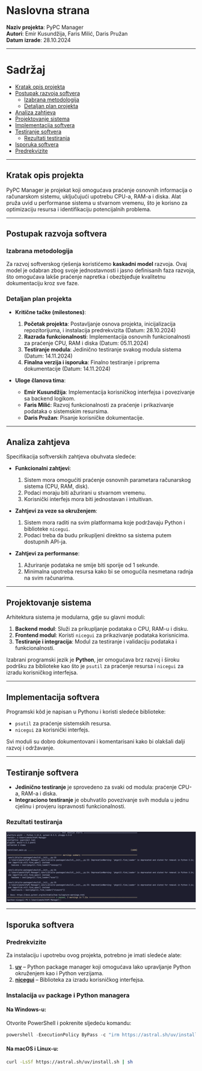 # Naslovna strana

**Naziv projekta**: PyPC Manager  
**Autori**: Emir Kusundžija, Faris Milić, Daris Pružan  
**Datum izrade**: 28.10.2024

---

# Sadržaj

- [Kratak opis projekta](#kratak-opis-projekta)
- [Postupak razvoja softvera](#postupak-razvoja-softvera)
  - [Izabrana metodologija](#izabrana-metodologija)
  - [Detaljan plan projekta](#detaljan-plan-projekta)
- [Analiza zahtjeva](#analiza-zahtjeva)
- [Projektovanje sistema](#projektovanje-sistema)
- [Implementacija softvera](#implementacija-softvera)
- [Testiranje softvera](#testiranje-softvera)
  - [Rezultati testiranja](#rezultati-testiranja)
- [Isporuka softvera](#isporuka-softvera)
- [Predrekvizite](#predrekvizite)

---

## Kratak opis projekta

PyPC Manager je projekat koji omogućava praćenje osnovnih informacija o računarskom sistemu, uključujući upotrebu CPU-a, RAM-a i diska. Alat pruža uvid u performanse sistema u stvarnom vremenu, što je korisno za optimizaciju resursa i identifikaciju potencijalnih problema.

---

## Postupak razvoja softvera

### Izabrana metodologija

Za razvoj softverskog rješenja koristićemo **kaskadni model** razvoja. Ovaj model je odabran zbog svoje jednostavnosti i jasno definisanih faza razvoja, što omogućava lakše praćenje napretka i obezbjeđuje kvalitetnu dokumentaciju kroz sve faze.

### Detaljan plan projekta

- **Kritične tačke (milestones)**:
  1. **Početak projekta**: Postavljanje osnova projekta, inicijalizacija repozitorijuma, i instalacija predrekvizita (Datum: 28.10.2024)
  2. **Razrada funkcionalnosti**: Implementacija osnovnih funkcionalnosti za praćenje CPU, RAM i diska (Datum: 05.11.2024)
  3. **Testiranje modula**: Jedinično testiranje svakog modula sistema (Datum: 14.11.2024)
  4. **Finalna verzija i isporuka**: Finalno testiranje i priprema dokumentacije (Datum: 14.11.2024)

- **Uloge članova tima**:
  - **Emir Kusundžija**: Implementacija korisničkog interfejsa i povezivanje sa backend logikom.
  - **Faris Milić**: Razvoj funkcionalnosti za praćenje i prikazivanje podataka o sistemskim resursima.
  - **Daris Pružan**: Pisanje korisničke dokumentacije.

---

## Analiza zahtjeva

Specifikacija softverskih zahtjeva obuhvata sledeće:

- **Funkcionalni zahtjevi**:
  1. Sistem mora omogućiti praćenje osnovnih parametara računarskog sistema (CPU, RAM, disk).
  2. Podaci moraju biti ažurirani u stvarnom vremenu.
  3. Korisnički interfejs mora biti jednostavan i intuitivan.

- **Zahtjevi za veze sa okruženjem**:
  1. Sistem mora raditi na svim platformama koje podržavaju Python i biblioteke `nicegui`.
  2. Podaci treba da budu prikupljeni direktno sa sistema putem dostupnih API-ja.

- **Zahtjevi za performanse**:
  1. Ažuriranje podataka ne smije biti sporije od 1 sekunde.
  2. Minimalna upotreba resursa kako bi se omogućila nesmetana radnja na svim računarima.

---

## Projektovanje sistema

Arhitektura sistema je modularna, gdje su glavni moduli:

1. **Backend modul**: Služi za prikupljanje podataka o CPU, RAM-u i disku.
2. **Frontend modul**: Koristi `nicegui` za prikazivanje podataka korisnicima.
3. **Testiranje i integracija**: Modul za testiranje i validaciju podataka i funkcionalnosti.

Izabrani programski jezik je **Python**, jer omogućava brz razvoj i široku podršku za biblioteke kao što je `psutil` za praćenje resursa i `nicegui` za izradu korisničkog interfejsa.

---

## Implementacija softvera

Programski kôd je napisan u Pythonu i koristi sledeće biblioteke:

- `psutil` za praćenje sistemskih resursa.
- `nicegui` za korisnički interfejs.

Svi moduli su dobro dokumentovani i komentarisani kako bi olakšali dalji razvoj i održavanje.

---

## Testiranje softvera

- **Jedinično testiranje** je sprovedeno za svaki od modula: praćenje CPU-a, RAM-a i diska.
- **Integraciono testiranje** je obuhvatilo povezivanje svih modula u jednu cjelinu i provjeru ispravnosti funkcionalnosti.

### Rezultati testiranja

![Uspješni testovi](images/testiranje.png)

---

## Isporuka softvera

### Predrekvizite

Za instalaciju i upotrebu ovog projekta, potrebno je imati sledeće alate:

1. **[uv](https://github.com/astral-sh/uv)** – Python package manager koji omogućava lako upravljanje Python okruženjem kao i Python verzijama.
2. **[nicegui](https://nicegui.io/)** – Biblioteka za izradu korisničkog interfejsa.

### Instalacija `uv` package i Python managera

#### Na Windows-u:

Otvorite PowerShell i pokrenite sljedeću komandu:

```powershell
powershell -ExecutionPolicy ByPass -c "irm https://astral.sh/uv/install.ps1 | iex"
```

#### Na macOS i Linux-u:

```bash
curl -LsSf https://astral.sh/uv/install.sh | sh
```
